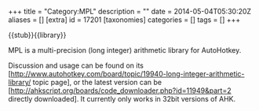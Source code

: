 +++
title = "Category:MPL"
description = ""
date = 2014-05-04T05:30:20Z
aliases = []
[extra]
id = 17201
[taxonomies]
categories = []
tags = []
+++

{{stub}}{{library}}

MPL is a multi-precision (long integer) arithmetic library for AutoHotkey.

Discussion and usage can be found on its [http://www.autohotkey.com/board/topic/19940-long-integer-arithmetic-library/ topic page], or the latest version can be [http://ahkscript.org/boards/code_downloader.php?id=11949&part=2 directly downloaded]. It currently only works in 32bit versions of AHK.
